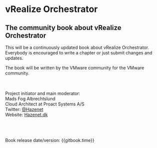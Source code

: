 # vRealize Orchestrator

## The community book about vRealize Orchestrator

This will be a continuously updated book about vRealize Orchestrator. Everybody is encouraged to write a chapter or just submit changes and updates.

The book will be written by the VMware community for the VMware community.
<br><br><br>

Project initiator and main moderator:<br>
Mads Fog Albrechtslund<br>
Cloud Architect at Proact Systems A\/S<br>
Twitter: [@Hazenet](https://twitter.com/Hazenet)<br>
Website: [Hazenet.dk](https://hazenet.dk)<br>

<br><br><br>
Book release date\/version: {{gitbook.time}}

